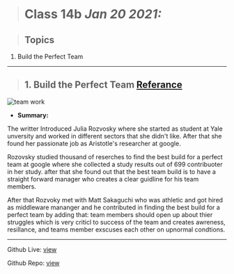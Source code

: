 > # Class 14b *Jan 20 2021:*

> ## Topics

  1. Build the Perfect Team 
  
---



> ## 1. Build the Perfect Team [Referance](https://www.google.com/amp/mobile.nytimes.com/2016/02/28/magazine/what-google-learned-from-its-quest-to-build-the-perfect-team.amp.html)

![team work](https://i.dlpng.com/static/png/4149988-hands-connecting23-2147506270-annual-giving-network-connecting-hands-png-456_458_preview.webp)

* **Summary:**

The writter Introduced Julia Rozvosky where she started as student at Yale unversity and worked in different sectors that she didn't like. After that she found her passionate job as Aristotle's researcher at google. 

Rozovsky studied thousand of reserches to find the best build for a perfect team at google where she collected a study results out of 699 contribuoter in her study. after that she found out that the best team build is to have a straight forward manager who creates a clear guidline for his team members.
 
After that Rozvoky met with Matt Sakaguchi who was athletic and got hired as middleware mananger and he contributed in finding the best build for a perfect team by adding that: team members should open up about thier struggles which is very criticl to success of the team and creates awreness, resillance, and teams member exscuses each other on upnormal condtions.


----


Github Live: [view](https://anassawalha95.github.io/reading-notes-2/Class%2014b)

Github Repo: [view](https://github.com/anassawalha95/reading-notes-2/blob/main/Class%2014b.md)
